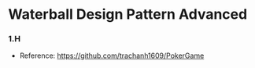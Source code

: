 # Waterball Design Pattern Advanced

### 1.H

- Reference: https://github.com/trachanh1609/PokerGame

